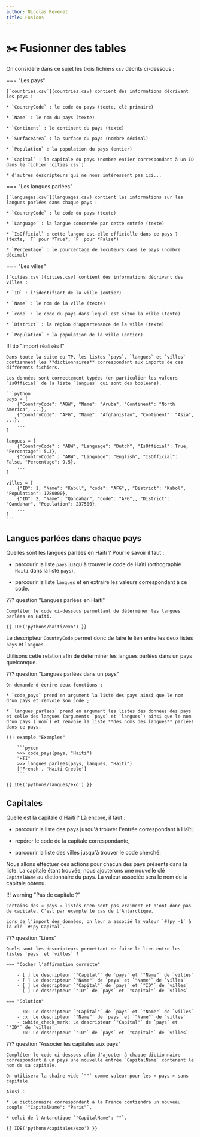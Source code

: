 ```yaml
---
author: Nicolas Revéret
title: Fusions
---
```

# :scissors: Fusionner des tables


On considère dans ce sujet les trois fichiers `csv` décrits ci-dessous :

=== "Les pays"

    [`countries.csv`](countries.csv) contient des informations décrivant les pays :

    * `CountryCode` : le code du pays (texte, clé primaire)

    * `Name` : le nom du pays (texte)

    * `Continent` : le continent du pays (texte)

    * `SurfaceArea` : la surface du pays (nombre décimal)

    * `Population` : la population du pays (entier)

    * `Capital` : la capitale du pays (nombre entier correspondant à un ID dans le fichier `cities.csv`)

    * d'autres descripteurs qui ne nous intéressent pas ici...

=== "Les langues parlées"

    [`languages.csv`](languages.csv) contient les informations sur les langues parlées dans chaque pays :

    * `CountryCode` : le code du pays (texte)

    * `Language` : la langue concernée par cette entrée (texte)

    * `IsOfficial` : cette langue est-elle officielle dans ce pays ? (texte, `T` pour *True*, `F` pour *False*)

    * `Percentage` : le pourcentage de locuteurs dans le pays (nombre décimal)

=== "Les villes"

    [`cities.csv`](cities.csv) contient des informations décrivant des villes :

    * `ID` : l'identifiant de la ville (entier)

    * `Name` : le nom de la ville (texte)

    * `code` : le code du pays dans lequel est situé la ville (texte)

    * `District` : la région d'appartenance de la ville (texte)

    * `Population` : la population de la ville (entier)


!!! tip "Import réalisés !"

    Dans toute la suite du TP, les listes `pays`, `langues` et `villes` contiennent les **dictionnaires** correspondant aux imports de ces différents fichiers.

    Les données sont correctement typées (en particulier les valeurs `isOfficial` de la liste `langues` qui sont des booléens).

    ```python
    pays = [
        {"CountryCode": "ABW", "Name": "Aruba", "Continent": "North America", ...},
        {"CountryCode": "AFG", "Name": "Afghanistan", "Continent": "Asia", ...},
        ...
    ]

    langues = [
        {"CountryCode" : "ABW", "Language": "Dutch", "IsOfficial": True, "Percentage": 5.3},
        {"CountryCode" : "ABW", "Language": "English", "IsOfficial": False, "Percentage": 9.5},
        ...
    ]

    villes = [
        {"ID": 1, "Name": "Kabul", "code": "AFG",, "District": "Kabol", "Population": 1780000},
        {"ID": 2, "Name": "Qandahar", "code": "AFG",, "District": "Qandahar", "Population": 237500},
        ...
    ]
    ```

## Langues parlées dans chaque pays

Quelles sont les langues parlées en Haïti ? Pour le savoir il faut :

* parcourir la liste `pays` jusqu'à trouver le code de Haïti (orthographié `Haiti` dans la liste `pays`),

* parcourir la liste `langues` et en extraire les valeurs correspondant à ce code.

??? question "Langues parlées en Haïti"

    Compléter le code ci-dessous permettant de déterminer les langues parlées en Haïti.

    {{ IDE('pythons/haiti/exo') }}

Le descripteur `CountryCode` permet donc de faire le lien entre les deux listes `pays` et `langues`.

Utilisons cette relation afin de déterminer les langues parlées dans un pays quelconque.

??? question "Langues parlées dans un pays"

    On demande d'écrire deux fonctions :
    
    * `code_pays` prend en argument la liste des pays ainsi que le nom d'un pays et renvoie son code ;

    * `langues_parlees` prend en argument les listes des données des pays et celle des langues (arguments `pays` et `langues`) ainsi que le nom d'un pays (`nom`) et renvoie la liste **des noms des langues** parlées dans ce pays.

    !!! example "Exemples"

        ```pycon
        >>> code_pays(pays, "Haiti")
        "HTI"
        >>> langues_parlees(pays, langues, "Haiti")
        ['French', 'Haiti Creole']
        ```

    {{ IDE('pythons/langues/exo') }}
    

## Capitales

Quelle est la capitale d'Haïti ? Là encore, il faut :

* parcourir la liste des pays jusqu'à trouver l'entrée correspondant à Haïti,
  
* repérer le code de la capitale correspondante,

* parcourir la liste des villes jusqu'à trouver le code cherché.

Nous allons effectuer ces actions pour chacun des pays présents dans la liste. La capitale étant trouvée, nous ajouterons une nouvelle clé `CapitalName` au dictionnaire du pays. La valeur associée sera le nom de la capitale obtenu.

!!! warning "Pas de capitale ?"

    Certains des « pays » listés n'en sont pas vraiment et n'ont donc pas de capitale. C'est par exemple le cas de l'Antarctique.
    
    Lors de l'import des données, on leur a associé la valeur `#!py -1` à la clé `#!py Capital`.

??? question "Liens"

    Quels sont les descripteurs permettant de faire le lien entre les listes `pays` et `villes` ?

    === "Cocher l'affirmation correcte"
        
        - [ ] Le descripteur `"Capital"` de `pays` et `"Name"` de `villes`
        - [ ] Le descripteur `"Name"` de `pays` et `"Name"` de `villes`
        - [ ] Le descripteur `"Capital"` de `pays` et `"ID"` de `villes`
        - [ ] Le descripteur `"ID"` de `pays` et `"Capital"` de `villes`

    === "Solution"
        
        - :x: Le descripteur `"Capital"` de `pays` et `"Name"` de `villes`
        - :x: Le descripteur `"Name"` de `pays` et `"Name"` de `villes`
        - :white_check_mark: Le descripteur `"Capital"` de `pays` et `"ID"` de `villes`
        - :x: Le descripteur `"ID"` de `pays` et `"Capital"` de `villes`

??? question "Associer les capitales aux pays"

    Compléter le code ci-dessous afin d'ajouter à chaque dictionnaire correspondant à un pays une nouvelle entrée `CapitalName` contenant le nom de sa capitale.

    On utilisera la chaîne vide `""` comme valeur pour les « pays » sans capitale.

    Ainsi :
    
    * le dictionnaire correspondant à la France contiendra un nouveau couple `"CapitalName": "Paris"`,
    
    * celui de l'Antarctique `"CapitalName": ""`.

    {{ IDE('pythons/capitales/exo') }}

